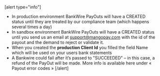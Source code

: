 [alert type="info"]
* In production environment BankWire PayOuts will have a CREATED status until they are treated by our compliance team (which happens several times a day)
* In sandbox environment BankWire PayOuts will have a CREATED status until you send us an email at support@mangopay.com with the id of the payout and the demand to reject or validate it.
* When you created the **production Client Id** you filled the field Name which will be used on your users bank statements
* A Bankwire could fail after it’s passed to "SUCCEEDED" – in this case, a refund of the PayOut will be made. More info is available here under « Payout error codes »
[/alert]